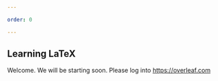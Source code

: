 ```yaml
---

order: 0

---
```


## Learning LaTeX

Welcome. We will be starting soon. Please log into https://overleaf.com



